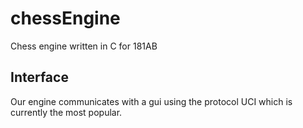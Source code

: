 # chessEngine
Chess engine written in C for 181AB
## Interface
Our engine communicates with a gui using the protocol UCI which is currently the most popular.
